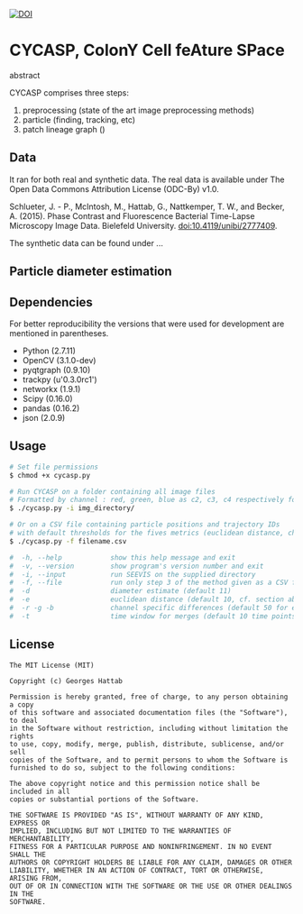 [![DOI](https://zenodo.org/badge/doi/10.5281/zenodo.50814.svg)](http://dx.doi.org/10.5281/zenodo.50814)
# CYCASP, ColonY Cell feAture SPace

abstract

CYCASP comprises three steps:
1. preprocessing (state of the art image preprocessing methods)
2. particle (finding, tracking, etc)
3. patch lineage graph ()

## Data

It ran for both real and synthetic data.
The real data is available under The Open Data Commons Attribution License (ODC-By) v1.0.

Schlueter, J. - P., McIntosh, M., Hattab, G., Nattkemper, T. W., and Becker, A. (2015). Phase Contrast and Fluorescence Bacterial Time-Lapse Microscopy Image Data. Bielefeld University. [doi:10.4119/unibi/2777409](http://doi.org/10.4119/unibi/2777409).

The synthetic data can be found under ...

## Particle diameter estimation


## Dependencies

For better reproducibility the versions that were used for development are mentioned in parentheses.

* Python (2.7.11)
* OpenCV (3.1.0-dev)
* pyqtgraph (0.9.10)
* trackpy (u'0.3.0rc1')
* networkx (1.9.1)
* Scipy (0.16.0)
* pandas (0.16.2)
* json (2.0.9)

## Usage

```bash
# Set file permissions
$ chmod +x cycasp.py 

# Run CYCASP on a folder containing all image files 
# Formatted by channel : red, green, blue as c2, c3, c4 respectively for every time point
$ ./cycasp.py -i img_directory/

# Or on a CSV file containing particle positions and trajectory IDs 
# with default thresholds for the fives metrics (euclidean distance, channel specifc differences and time window)
$ ./cycasp.py -f filename.csv

#  -h, --help            show this help message and exit
#  -v, --version         show program's version number and exit
#  -i, --input           run SEEVIS on the supplied directory
#  -f, --file            run only step 3 of the method given as a CSV file
#  -d                    diameter estimate (default 11)
#  -e                    euclidean distance (default 10, cf. section above)
#  -r -g -b              channel specific differences (default 50 for each)
#  -t                    time window for merges (default 10 time points)

```

## License
```
The MIT License (MIT)

Copyright (c) Georges Hattab

Permission is hereby granted, free of charge, to any person obtaining a copy
of this software and associated documentation files (the "Software"), to deal
in the Software without restriction, including without limitation the rights
to use, copy, modify, merge, publish, distribute, sublicense, and/or sell
copies of the Software, and to permit persons to whom the Software is
furnished to do so, subject to the following conditions:

The above copyright notice and this permission notice shall be included in all
copies or substantial portions of the Software.

THE SOFTWARE IS PROVIDED "AS IS", WITHOUT WARRANTY OF ANY KIND, EXPRESS OR
IMPLIED, INCLUDING BUT NOT LIMITED TO THE WARRANTIES OF MERCHANTABILITY,
FITNESS FOR A PARTICULAR PURPOSE AND NONINFRINGEMENT. IN NO EVENT SHALL THE
AUTHORS OR COPYRIGHT HOLDERS BE LIABLE FOR ANY CLAIM, DAMAGES OR OTHER
LIABILITY, WHETHER IN AN ACTION OF CONTRACT, TORT OR OTHERWISE, ARISING FROM,
OUT OF OR IN CONNECTION WITH THE SOFTWARE OR THE USE OR OTHER DEALINGS IN THE
SOFTWARE. 
```
